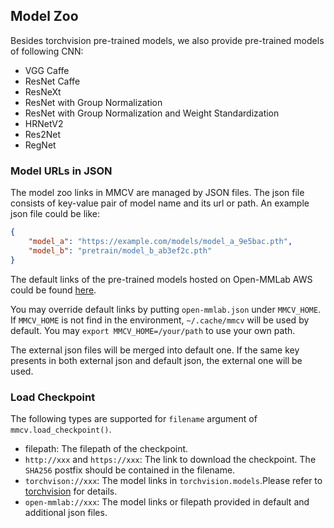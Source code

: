 ## Model Zoo
Besides torchvision pre-trained models, we also provide pre-trained models of following CNN:
* VGG Caffe
* ResNet Caffe
* ResNeXt
* ResNet with Group Normalization
* ResNet with Group Normalization and Weight Standardization
* HRNetV2
* Res2Net
* RegNet

### Model URLs in JSON
The model zoo links in MMCV are managed by JSON files.
The json file consists of key-value pair of model name and its url or path.
An example json file could be like:
```json
{
    "model_a": "https://example.com/models/model_a_9e5bac.pth",
    "model_b": "pretrain/model_b_ab3ef2c.pth"
}
```
The default links of the pre-trained models hosted on Open-MMLab AWS could be found [here](../mmcv/model_zoo/open_mmlab.json).

You may override default links by putting `open-mmlab.json` under `MMCV_HOME`. If `MMCV_HOME` is not find in the environment, `~/.cache/mmcv` will be used by default. You may `export MMCV_HOME=/your/path` to use your own path.

The external json files will be merged into default one. If the same key presents in both external json and default json, the external one will be used.

### Load Checkpoint
The following types are supported for `filename` argument of `mmcv.load_checkpoint()`.
* filepath: The filepath of the checkpoint.
* `http://xxx` and `https://xxx`: The link to download the checkpoint. The `SHA256` postfix should be contained in the filename.
* `torchvison://xxx`: The model links in `torchvision.models`.Please refer to [torchvision](https://pytorch.org/docs/stable/torchvision/models.html) for details.
* `open-mmlab://xxx`: The model links or filepath provided in default and additional json files.
